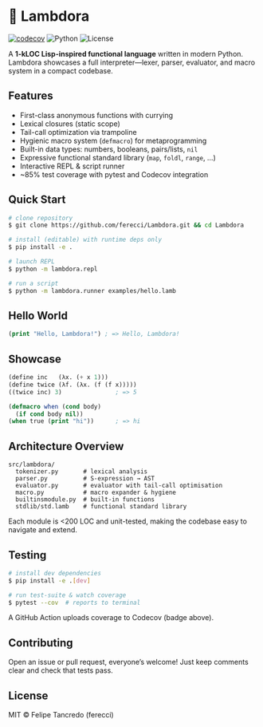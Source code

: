 # 🐑 Lambdora

[![codecov](https://codecov.io/gh/ferecci/Lambdora/graph/badge.svg?token=ORV38HH7J7)](https://codecov.io/gh/ferecci/Lambdora)
![Python](https://img.shields.io/badge/python-3.10%2B-blue.svg)
![License](https://img.shields.io/badge/license-MIT-green.svg)

A **1-kLOC Lisp-inspired functional language** written in modern Python. Lambdora showcases a full interpreter—lexer, parser, evaluator, and macro system in a compact codebase.

## Features
- First-class anonymous functions with currying
- Lexical closures (static scope)
- Tail-call optimization via trampoline
- Hygienic macro system (`defmacro`) for metaprogramming
- Built-in data types: numbers, booleans, pairs/lists, `nil`
- Expressive functional standard library (`map`, `foldl`, `range`, …)
- Interactive REPL & script runner
- ~85% test coverage with pytest and Codecov integration

## Quick Start
```bash
# clone repository
$ git clone https://github.com/ferecci/Lambdora.git && cd Lambdora

# install (editable) with runtime deps only
$ pip install -e .

# launch REPL
$ python -m lambdora.repl

# run a script
$ python -m lambdora.runner examples/hello.lamb
```

## Hello World
```lisp
(print "Hello, Lambdora!") ; => Hello, Lambdora!
```

## Showcase
```lisp
(define inc   (λx. (+ x 1)))
(define twice (λf. (λx. (f (f x)))))
((twice inc) 3)               ; => 5

(defmacro when (cond body)
  (if cond body nil))
(when true (print "hi"))      ; => hi
```

## Architecture Overview
```
src/lambdora/
  tokenizer.py       # lexical analysis
  parser.py          # S-expression → AST
  evaluator.py       # evaluator with tail-call optimisation
  macro.py           # macro expander & hygiene
  builtinsmodule.py  # built-in functions
  stdlib/std.lamb    # functional standard library
```
Each module is <200 LOC and unit-tested, making the codebase easy to navigate and extend.

## Testing
```bash
# install dev dependencies
$ pip install -e .[dev]

# run test-suite & watch coverage
$ pytest --cov  # reports to terminal
```
A GitHub Action uploads coverage to Codecov (badge above).

## Contributing
Open an issue or pull request, everyone’s welcome! Just keep comments clear and check that tests pass.

## License
MIT © Felipe Tancredo (ferecci)
